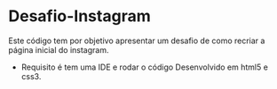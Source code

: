 # Desafio-Instagram
Este código tem por objetivo apresentar um desafio de como recriar a página inicial do instagram.

* Requisito é tem uma IDE e rodar o código
Desenvolvido em html5 e css3.
